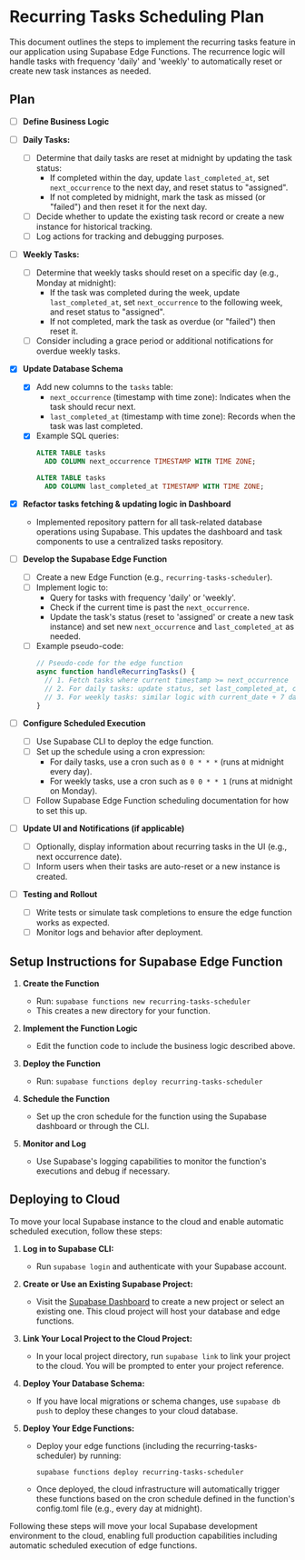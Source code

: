# Recurring Tasks Scheduling Plan

This document outlines the steps to implement the recurring tasks feature in our application using Supabase Edge Functions. The recurrence logic will handle tasks with frequency 'daily' and 'weekly' to automatically reset or create new task instances as needed.

## Plan

- [ ] **Define Business Logic**
- [ ] **Daily Tasks:**
  - [ ] Determine that daily tasks are reset at midnight by updating the task status:
    - If completed within the day, update `last_completed_at`, set `next_occurrence` to the next day, and reset status to "assigned".
    - If not completed by midnight, mark the task as missed (or "failed") and then reset it for the next day.
  - [ ] Decide whether to update the existing task record or create a new instance for historical tracking.
  - [ ] Log actions for tracking and debugging purposes.
- [ ] **Weekly Tasks:**
  - [ ] Determine that weekly tasks should reset on a specific day (e.g., Monday at midnight):
    - If the task was completed during the week, update `last_completed_at`, set `next_occurrence` to the following week, and reset status to "assigned".
    - If not completed, mark the task as overdue (or "failed") then reset it.
  - [ ] Consider including a grace period or additional notifications for overdue weekly tasks.

- [x] **Update Database Schema**
  - [x] Add new columns to the `tasks` table:
    - `next_occurrence` (timestamp with time zone): Indicates when the task should recur next.
    - `last_completed_at` (timestamp with time zone): Records when the task was last completed.
  - [x] Example SQL queries:
    ```sql
    ALTER TABLE tasks
      ADD COLUMN next_occurrence TIMESTAMP WITH TIME ZONE;
    
    ALTER TABLE tasks
      ADD COLUMN last_completed_at TIMESTAMP WITH TIME ZONE;
    ```

- [x] **Refactor tasks fetching & updating logic in Dashboard**
  - Implemented repository pattern for all task-related database operations using Supabase. This updates the dashboard and task components to use a centralized tasks repository.

- [ ] **Develop the Supabase Edge Function**
  - [ ] Create a new Edge Function (e.g., `recurring-tasks-scheduler`).
  - [ ] Implement logic to:
    - Query for tasks with frequency 'daily' or 'weekly'.
    - Check if the current time is past the `next_occurrence`.
    - Update the task's status (reset to 'assigned' or create a new task instance) and set new `next_occurrence` and `last_completed_at` as needed.
  - [ ] Example pseudo-code:
    ```javascript
    // Pseudo-code for the edge function
    async function handleRecurringTasks() {
      // 1. Fetch tasks where current timestamp >= next_occurrence
      // 2. For daily tasks: update status, set last_completed_at, compute new next_occurrence (e.g., current_date + 1 day)
      // 3. For weekly tasks: similar logic with current_date + 7 days
    }
    ```

- [ ] **Configure Scheduled Execution**
  - [ ] Use Supabase CLI to deploy the edge function.
  - [ ] Set up the schedule using a cron expression:
    - For daily tasks, use a cron such as `0 0 * * *` (runs at midnight every day).
    - For weekly tasks, use a cron such as `0 0 * * 1` (runs at midnight on Monday).
  - [ ] Follow Supabase Edge Function scheduling documentation for how to set this up.

- [ ] **Update UI and Notifications (if applicable)**
  - [ ] Optionally, display information about recurring tasks in the UI (e.g., next occurrence date).
  - [ ] Inform users when their tasks are auto-reset or a new instance is created.

- [ ] **Testing and Rollout**
  - [ ] Write tests or simulate task completions to ensure the edge function works as expected.
  - [ ] Monitor logs and behavior after deployment.

## Setup Instructions for Supabase Edge Function

1. **Create the Function**
   - Run: `supabase functions new recurring-tasks-scheduler`
   - This creates a new directory for your function.

2. **Implement the Function Logic**
   - Edit the function code to include the business logic described above.

3. **Deploy the Function**
   - Run: `supabase functions deploy recurring-tasks-scheduler`

4. **Schedule the Function**
   - Set up the cron schedule for the function using the Supabase dashboard or through the CLI.

5. **Monitor and Log**
   - Use Supabase's logging capabilities to monitor the function's executions and debug if necessary.

## Deploying to Cloud

To move your local Supabase instance to the cloud and enable automatic scheduled execution, follow these steps:

1. **Log in to Supabase CLI:**
   - Run `supabase login` and authenticate with your Supabase account.

2. **Create or Use an Existing Supabase Project:**
   - Visit the [Supabase Dashboard](https://app.supabase.com) to create a new project or select an existing one. This cloud project will host your database and edge functions.

3. **Link Your Local Project to the Cloud Project:**
   - In your local project directory, run `supabase link` to link your project to the cloud. You will be prompted to enter your project reference.

4. **Deploy Your Database Schema:**
   - If you have local migrations or schema changes, use `supabase db push` to deploy these changes to your cloud database.

5. **Deploy Your Edge Functions:**
   - Deploy your edge functions (including the recurring-tasks-scheduler) by running:
     ```
     supabase functions deploy recurring-tasks-scheduler
     ```
   - Once deployed, the cloud infrastructure will automatically trigger these functions based on the cron schedule defined in the function's config.toml file (e.g., every day at midnight).

Following these steps will move your local Supabase development environment to the cloud, enabling full production capabilities including automatic scheduled execution of edge functions. 